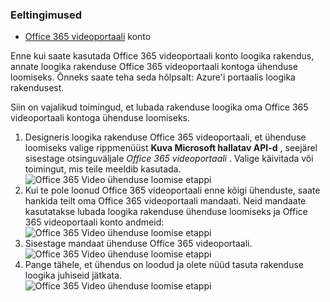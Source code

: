 ### <a name="prerequisites"></a>Eeltingimused

- [Office 365 videoportaali](https://support.office.com/article/Meet-Office-365-Video-ca1cc1a9-a615-46e1-b6a3-40dbd99939a6) konto  


Enne kui saate kasutada Office 365 videoportaali konto loogika rakendus, annate loogika rakenduse Office 365 videoportaali kontoga ühenduse loomiseks. Õnneks saate teha seda hõlpsalt: Azure'i portaalis loogika rakendusest.  

Siin on vajalikud toimingud, et lubada rakenduse loogika oma Office 365 videoportaali kontoga ühenduse loomiseks.  
1. Designeris loogika rakenduse Office 365 videoportaali, et ühenduse loomiseks valige rippmenüüst **Kuva Microsoft hallatav API-d** , seejärel sisestage otsinguväljale *Office 365 videoportaali* . Valige käivitada või toimingut, mis teile meeldib kasutada.  
![Office 365 Video ühenduse loomise etappi](./media/connectors-create-api-office365video/office365video-1.png)  
2. Kui te pole loonud Office 365 videoportaali enne kõigi ühenduste, saate hankida teilt oma Office 365 videoportaali mandaati. Neid mandaate kasutatakse lubada loogika rakenduse ühenduse loomiseks ja Office 365 videoportaali konto andmeid:  
![Office 365 Video ühenduse loomise etappi](./media/connectors-create-api-office365video/office365video-2.png)  
3. Sisestage mandaat ühenduse Office 365 videoportaali.  
 ![Office 365 Video ühenduse loomise etappi](./media/connectors-create-api-office365video/office365video-3.png)  
4. Pange tähele, et ühendus on loodud ja olete nüüd tasuta rakenduse loogika juhiseid jätkata.  
![Office 365 Video ühenduse loomise etappi](./media/connectors-create-api-office365video/office365video-4.png)  
